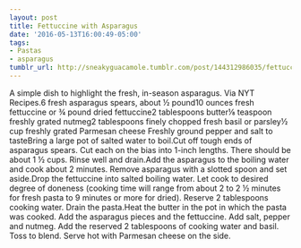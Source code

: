 ```yaml
---
layout: post
title: Fettuccine with Asparagus
date: '2016-05-13T16:00:49-05:00'
tags:
- Pastas
- asparagus
tumblr_url: http://sneakyguacamole.tumblr.com/post/144312986035/fettuccine-with-asparagus
---
```

A simple dish to highlight the fresh, in-season asparagus. Via NYT Recipes.6 fresh asparagus spears, about ½ pound10 ounces fresh fettuccine or ¾ pound dried fettuccine2 tablespoons butter⅛ teaspoon freshly grated nutmeg2 tablespoons finely chopped fresh basil or parsley½ cup freshly grated Parmesan cheese Freshly ground pepper and salt to tasteBring a large pot of salted water to boil.Cut off tough ends of asparagus spears. Cut each on the bias into 1-inch lengths. There should be about 1 ½ cups. Rinse well and drain.Add the asparagus to the boiling water and cook about 2 minutes. Remove asparagus with a slotted spoon and set aside.Drop the fettuccine into salted boiling water. Let cook to desired degree of doneness (cooking time will range from about 2 to 2 ½ minutes for fresh pasta to 9 minutes or more for dried). Reserve 2 tablespoons cooking water. Drain the pasta.Heat the butter in the pot in which the pasta was cooked. Add the asparagus pieces and the fettuccine. Add salt, pepper and nutmeg. Add the reserved 2 tablespoons of cooking water and basil. Toss to blend. Serve hot with Parmesan cheese on the side.
